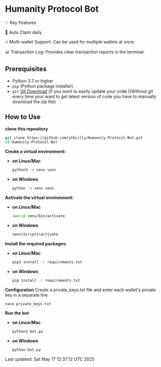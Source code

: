 # Humanity Protocol Bot
✨ Key Features

🔄 Auto Claim daily

🔥 Multi-wallet Support: Can be used for multiple wallets at once.

📊 Transaction Log: Provides clear transaction reports in the terminal.

## Prerequisites

- Python 3.7 or higher
- `pip` (Python package installer)
- `git` [Git Download](https://git-scm.com/downloads) (if you want to easily update your code )(Without git every time your want to get latest version of code you have to manually download the zip file)

## How to Use 

**clone this repository**
```sh
git clone https://github.com/ytbiilly/Humanity-Protocol-Bot.git
cd Humanity-Protocol-Bot
```

**Create a virtual environment:**
 
- **on Linux/Mac**
    ```sh
    python3 -m venv venv
    ```

- **on Windows**
    ```sh
    python -m venv venv
    ```

**Activate the virtual environment:**

- **on Linux/Mac**
    ```sh
    source venv/bin/activate
    ```
    
- **on Windows**
     ```sh
     venv\Scripts\activate
     ```

**Install the required packages:**

- **on Linux/Mac**
    
    ```sh
    pip3 install -r requirements.txt
    ```
    
- **on Windows**
     ```sh
     pip install -r requirements.txt
     ```

**Configuration**
Create a private_keys.txt file and enter each wallet's private key in a separate line
```sh
nano private_keys.txt
```

**Run the bot**
- **on Linux/Mac**
    ```sh
    python3 bot.py
    ```

- **on Windows**
    ```sh
    python bot.py
    ```

Last updated: Sat May 17 12:37:12 UTC 2025
